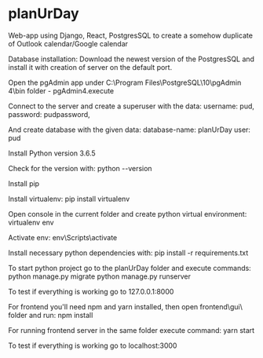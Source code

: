 # planUrDay
Web-app using Django, React, PostgresSQL to create a somehow duplicate of Outlook calendar/Google calendar

Database installation:
Download the newest version of the PostgresSQL and install it with creation of server on the default port.

Open the pgAdmin app under C:\Program Files\PostgreSQL\10\pgAdmin 4\bin folder - pgAdmin4.execute

Connect to the server and create a superuser with the data:
username: pud,
password: pudpassword,

And create database with the given data:
database-name: planUrDay
user: pud

Install Python version 3.6.5

Check for the version with: python --version

Install pip

Install virtualenv:
pip install virtualenv

Open console in the current folder and create python virtual environment:
virtualenv env

Activate env:
env\Scripts\activate

Install necessary python dependencies with:
pip install -r requirements.txt

To start python project go to the planUrDay folder and execute commands:
python manage.py migrate
python manage.py runserver

To test if everything is working go to 127.0.0.1:8000

For frontend you'll need npm and yarn installed, then open frontend\gui\ folder and run:
npm install 

For running frontend server in the same folder execute command:
yarn start

To test if everything is working go to localhost:3000